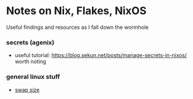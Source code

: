 # Notes on Nix, Flakes, NixOS

Useful findings and resources as I fall down the wormhole

### secrets (agenix)

- useful tutorial: https://blog.sekun.net/posts/manage-secrets-in-nixos/  
  worth noting

### general linux stuff

- [swap size](https://itsfoss.com/swap-size/)
